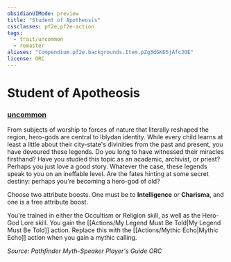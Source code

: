 ```yaml
---
obsidianUIMode: preview
title: "Student of Apotheosis"
cssclasses: pf2e,pf2e-action
tags:
  - trait/uncommon
  - remaster
aliases: "Compendium.pf2e.backgrounds.Item.pZg3dGKD5jAfcJ0E"
license: ORC
---
```

# Student of Apotheosis

### [uncommon](uncommon "Uncommon Rarity Trait")






From subjects of worship to forces of nature that literally reshaped the region, hero-gods are central to Iblydan identity. While every child learns at least a little about their city-state's divinities from the past and present, you have devoured these legends. Do you long to have witnessed their miracles firsthand? Have you studied this topic as an academic, archivist, or priest? Perhaps you just love a good story. Whatever the case, these legends speak to you on an ineffable level. Are the fates hinting at some secret destiny: perhaps you're becoming a hero-god of old?

Choose two attribute boosts. One must be to **Intelligence** or **Charisma**, and one is a free attribute boost.

You're trained in either the Occultism or Religion skill, as well as the Hero-God Lore skill. You gain the [[Actions/My Legend Must Be Told|My Legend Must Be Told]] action. Replace this with the [[Actions/Mythic Echo|Mythic Echo]] action when you gain a mythic calling.

*Source: Pathfinder Myth-Speaker Player's Guide*
*ORC*